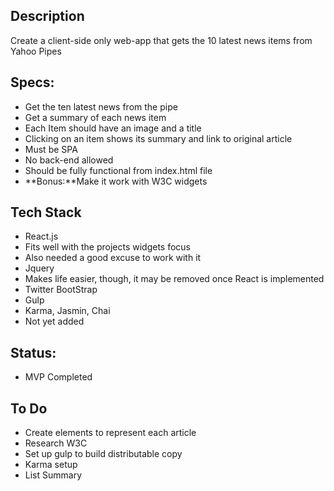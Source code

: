 ## Description
Create a client-side only web-app that gets the 10 latest news items from Yahoo Pipes

## Specs:
 * Get the ten latest news from the pipe
 * Get a summary of each news item
 * Each Item should have an image and a title
 * Clicking on an item shows its summary and link to original article
 * Must be SPA
 * No back-end allowed
 * Should be fully functional from index.html file
 * **Bonus:**Make it work with W3C widgets

## Tech Stack
 * React.js
  * Fits well with the projects widgets focus
  * Also needed a good excuse to work with it
 * Jquery
  * Makes life easier, though, it may be removed once React is implemented
 * Twitter BootStrap
 * Gulp
 * Karma, Jasmin, Chai
  * Not yet added

## Status:
 * MVP Completed

## To Do
 * Create elements to represent each article
 * Research W3C
 * Set up gulp to build distributable copy
 * Karma setup
 * List Summary
